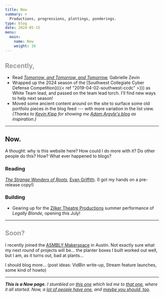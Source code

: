 ```yaml
---
title: Now
summary: >
  Productions, progressions, plottings, ponderings.
type: blog
date: 2024-05-15
menu:
  main:
    name: Now
    weight: 10
---
```


<h2 style="color: #999;">Recently,</h2>

- Read _[Tomorrow, and Tomorrow, and Tomorrow](https://bookshop.org/p/books/tomorrow-and-tomorrow-and-tomorrow-gabrielle-zevin/17502475),_ Gabrielle Zevin
- Wrapped up the 2024 season of the
  [Southwest Collegiate Cyber Defense Competition]({{< ref "2019-04-02-southwest-ccdc" >}})
  as White Team lead, and passed on the team lead torch. I'll find new ways to
  help next season!
- Moved some ancient content around on the site to surface some old portfolio
  pieces in the blog feed --- with more variation in the list view.
  _(Thanks to [Kevin Kipp](https://kevinkipp.com/) for showing me [Adam Argyle's blog](https://nerdy.dev) as inspiration.)_

---

## Now.

A thought: why is this website here? How could I do more with it? Do other people
do this? How? What ever happened to blogs?

### Reading

_[The Strange Wonders of Roots](https://bookshop.org/p/books/the-strange-wonders-of-roots-evan-griffith/20611594?ean=9780063287969),_
[Evan Griffith](https://www.evangriffithbooks.com/). (I got my hands on a pre-release copy!)

### Building

- Gearing up for the [Zilker Theatre Productions](https://zilker.org) summer
  performance of _Legally Blonde,_ opening this July!

---

<h2 style="color: #999;">Soon?</h2>

I recently joined the [ASMBLY Makerspace](https://asmbly.org/) in Austin. Not
exactly sure what my next round of projects will be... the planter boxes I
built worked out well, but I am, as it turns out, bad at plants...

I should blog more... (post ideas: VidBin write-up, Stream feature launches,
some kind of howto)

---

_**This is a Now page.** I stumbled on [this one](https://taylor.town/now) which
led me to [that one](https://sive.rs/now), where it all started. Now,
a [lot of people have one](https://nownownow.com/), and
[maybe you should, too](https://sive.rs/nowff)._
